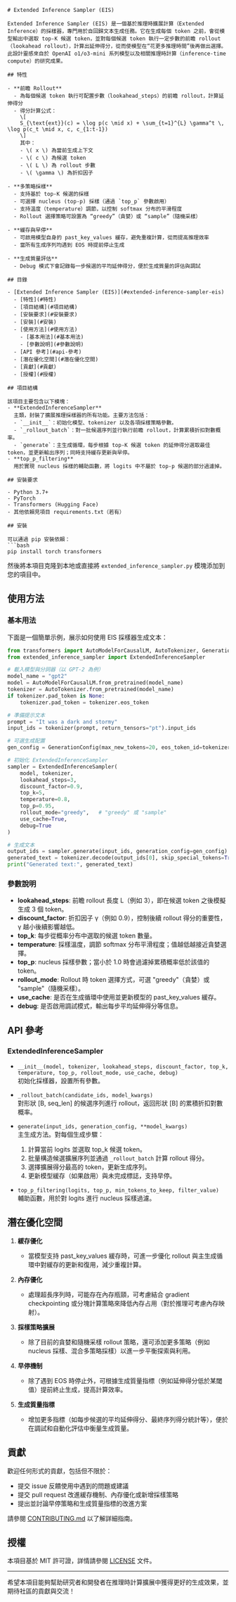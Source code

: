 ```
# Extended Inference Sampler (EIS)

Extended Inference Sampler (EIS) 是一個基於推理時擴展計算（Extended Inference）的採樣器，專門用於自回歸文本生成任務。它在生成每個 token 之前，會從模型輸出中選取 top‑K 候選 token，並對每個候選 token 執行一定步數的前瞻 rollout（lookahead rollout），計算出延伸得分，從而使模型在“花更多推理時間”後再做出選擇。此設計靈感來自於 OpenAI o1/o3‑mini 系列模型以及相關推理時計算（inference‑time compute）的研究成果。

## 特性

- **前瞻 Rollout**  
  - 為每個候選 token 執行可配置步數（lookahead_steps）的前瞻 rollout，計算延伸得分  
  - 得分計算公式：  
    \[
    S_{\text{ext}}(c) = \log p(c \mid x) + \sum_{t=1}^{L} \gamma^t \, \log p(c_t \mid x, c, c_{1:t-1})
    \]
    其中：  
    - \( x \) 為當前生成上下文  
    - \( c \) 為候選 token  
    - \( L \) 為 rollout 步數  
    - \( \gamma \) 為折扣因子

- **多策略採樣**  
  - 支持基於 top‑K 候選的採樣  
  - 可選擇 nucleus (top‑p) 採樣（通過 `top_p` 參數啟用）  
  - 支持溫度（temperature）調節，以控制 softmax 分布的平滑程度  
  - Rollout 選擇策略可設置為 “greedy”（貪婪）或 “sample”（隨機采樣）

- **緩存與早停**  
  - 可啟用模型自身的 past_key_values 緩存，避免重複計算，從而提高推理效率  
  - 當所有生成序列均遇到 EOS 時提前停止生成

- **生成質量評估**  
  - Debug 模式下會記錄每一步候選的平均延伸得分，便於生成質量的評估與調試

## 目錄

- [Extended Inference Sampler (EIS)](#extended-inference-sampler-eis)
  - [特性](#特性)
  - [項目結構](#項目結構)
  - [安裝要求](#安裝要求)
  - [安裝](#安裝)
  - [使用方法](#使用方法)
    - [基本用法](#基本用法)
    - [參數說明](#參數說明)
  - [API 參考](#api-參考)
  - [潛在優化空間](#潛在優化空間)
  - [貢獻](#貢獻)
  - [授權](#授權)

## 項目結構

該項目主要包含以下模塊：
- **ExtendedInferenceSampler**  
  主類，封裝了擴展推理採樣器的所有功能。主要方法包括：
  - `__init__`：初始化模型、tokenizer 以及各項採樣策略參數。
  - `_rollout_batch`：對一批候選序列並行執行前瞻 rollout，計算累積折扣對數概率。
  - `generate`：主生成循環，每步根據 top‑K 候選 token 的延伸得分選取最佳 token，並更新輸出序列；同時支持緩存更新與早停。
- **top_p_filtering**  
  用於實現 nucleus 採樣的輔助函數，將 logits 中不屬於 top‑p 候選的部分過濾掉。

## 安裝要求

- Python 3.7+
- PyTorch
- Transformers (Hugging Face)
- 其他依賴見項目 requirements.txt（若有）

## 安裝

可以通過 pip 安裝依賴：
```bash
pip install torch transformers
```

然後將本項目克隆到本地或直接將 `extended_inference_sampler.py` 模塊添加到您的項目中。

## 使用方法

### 基本用法

下面是一個簡單示例，展示如何使用 EIS 採樣器生成文本：
```python
from transformers import AutoModelForCausalLM, AutoTokenizer, GenerationConfig
from extended_inference_sampler import ExtendedInferenceSampler

# 載入模型與分詞器（以 GPT-2 為例）
model_name = "gpt2"
model = AutoModelForCausalLM.from_pretrained(model_name)
tokenizer = AutoTokenizer.from_pretrained(model_name)
if tokenizer.pad_token is None:
    tokenizer.pad_token = tokenizer.eos_token

# 準備提示文本
prompt = "It was a dark and stormy"
input_ids = tokenizer(prompt, return_tensors="pt").input_ids

# 可選生成配置
gen_config = GenerationConfig(max_new_tokens=20, eos_token_id=tokenizer.eos_token_id)

# 初始化 ExtendedInferenceSampler
sampler = ExtendedInferenceSampler(
    model, tokenizer,
    lookahead_steps=3,
    discount_factor=0.9,
    top_k=5,
    temperature=0.8,
    top_p=0.95,
    rollout_mode="greedy",   # "greedy" 或 "sample"
    use_cache=True,
    debug=True
)

# 生成文本
output_ids = sampler.generate(input_ids, generation_config=gen_config)
generated_text = tokenizer.decode(output_ids[0], skip_special_tokens=True)
print("Generated text:", generated_text)
```

### 參數說明

- **lookahead_steps**: 前瞻 rollout 長度 L（例如 3），即在候選 token 之後模擬生成 3 個 token。
- **discount_factor**: 折扣因子 γ（例如 0.9），控制後續 rollout 得分的重要性，γ 越小後續影響越低。
- **top_k**: 每步從概率分布中選取的候選 token 數量。
- **temperature**: 採樣溫度，調節 softmax 分布平滑程度；值越低越接近貪婪選擇。
- **top_p**: nucleus 採樣參數；當小於 1.0 時會過濾掉累積概率低於該值的 token。
- **rollout_mode**: Rollout 時 token 選擇方式，可選 "greedy"（貪婪）或 "sample"（隨機采樣）。
- **use_cache**: 是否在生成循環中使用並更新模型的 past_key_values 緩存。
- **debug**: 是否啟用調試模式，輸出每步平均延伸得分等信息。

## API 參考

### ExtendedInferenceSampler

- `__init__(model, tokenizer, lookahead_steps, discount_factor, top_k, temperature, top_p, rollout_mode, use_cache, debug)`  
  初始化採樣器，設置所有參數。

- `_rollout_batch(candidate_ids, model_kwargs)`  
  對形狀 [B, seq_len] 的候選序列進行 rollout，返回形狀 [B] 的累積折扣對數概率。

- `generate(input_ids, generation_config, **model_kwargs)`  
  主生成方法。對每個生成步驟：
  1. 計算當前 logits 並選取 top_k 候選 token。
  2. 批量構造候選擴展序列並通過 `_rollout_batch` 計算 rollout 得分。
  3. 選擇擴展得分最高的 token，更新生成序列。
  4. 更新模型緩存（如果啟用）與未完成標誌，支持早停。
  
- `top_p_filtering(logits, top_p, min_tokens_to_keep, filter_value)`  
  輔助函數，用於對 logits 進行 nucleus 採樣過濾。

## 潛在優化空間

1. **緩存優化**  
   - 當模型支持 past_key_values 緩存時，可進一步優化 rollout 與主生成循環中對緩存的更新和復用，減少重複計算。

2. **內存優化**  
   - 處理超長序列時，可能存在內存瓶頸，可考慮結合 gradient checkpointing 或分塊計算策略來降低內存占用（對於推理可考慮內存映射）。

3. **採樣策略擴展**  
   - 除了目前的貪婪和隨機采樣 rollout 策略，還可添加更多策略（例如 nucleus 採樣、混合多策略採樣）以進一步平衡探索與利用。

4. **早停機制**  
   - 除了遇到 EOS 時停止外，可根據生成質量指標（例如延伸得分低於某閾值）提前終止生成，提高計算效率。

5. **生成質量指標**  
   - 增加更多指標（如每步候選的平均延伸得分、最終序列得分統計等），便於在調試和自動化評估中衡量生成質量。

## 貢獻

歡迎任何形式的貢獻，包括但不限於：
- 提交 issue 反饋使用中遇到的問題或建議
- 提交 pull request 改進緩存機制、內存優化或新增採樣策略
- 提出並討論早停策略和生成質量指標的改進方案

請參閱 [CONTRIBUTING.md](CONTRIBUTING.md) 以了解詳細指南。

## 授權

本項目基於 MIT 許可證，詳情請參閱 [LICENSE](LICENSE) 文件。

---
希望本項目能夠幫助研究者和開發者在推理時計算擴展中獲得更好的生成效果，並期待社區的貢獻與交流！
```
